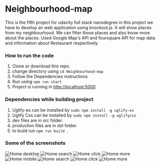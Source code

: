 # Neighbourhood-map
This is the fifth project for udacity full stack nanodegree in this project we have to develop an web application using knockout.js. It will show places from my neighbourhood. We can filter those places and also know more about the places.
Used Google Map's API and foursquare API for map data and information about Restaurant respectively.

### How to run the code
1. Clone or download this repo.
1. change directory using ``` cd Neighbourhood-map ```
1. Follow the Dependencies instructions
1. Run using ``` npm run start ```
1. Project is running in [http://localhost:5000](http://localhost:5000)

### Dependencies while building project
1. Uglify-es can be installed by ```sudo npm install -g uglify-es ```
1. Uglify Css can be installed by ```sudo npm install -g uglifycss ```
1. dev files are in src folder.
1. production files are in dst folder.
1. to build run ```npm run build ```.

### Some of the screenshots
![Home desktop](screenshots/nd_home.png)
![Home search](screenshots/nd_home2.png)
![Home click](screenshots/nd_home3.png)
![Home more](screenshots/nd_home4.png)
![Home mobile](screenshots/nh_home.png)
![Home search](screenshots/nh_home2.png)
![Home click](screenshots/nh_home3.png)
![Home more](screenshots/nh_home4.png)

